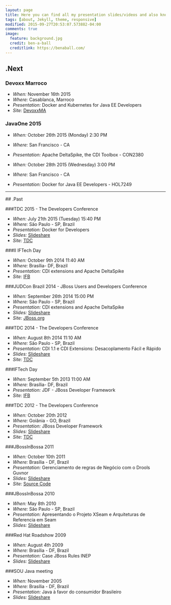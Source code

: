 ```yaml
---
layout: page
title: Here you can find all my presentation slides/videos and also know where you can find me in the future.
tags: [about, Jekyll, theme, responsive]
modified: 2015-09-27T20:53:07.573882-04:00
comments: true
image:
  feature: background.jpg
  credit: ben-a-ball
  creditlink: https://benaball.com/
---
```


## .Next

### Devoxx Marroco
- *When:* November 16th 2015
- *Where:* Casablanca, Marroco
- *Presentation:* Docker and Kubernetes for Java EE Developers
- *Site:* [DevoxxMA](http://cfp.devoxx.ma/2015/talk/KWW-1312/Docker_and_Kubernetes_for_Java_EE_Developers)


### JavaOne 2015
- *When:* October 26th 2015 (Monday) 2:30 PM
- *Where:* San Francisco - CA
- *Presentation:* Apache DeltaSpike, the CDI Toolbox - CON2380

- *When:* October 28th 2015 (Wednesday) 3:00 PM
- *Where:* San Francisco - CA
- *Presentation:* Docker for Java EE Developers - HOL7249

<hr>
## .Past

###TDC 2015 - The Developers Conference
- *When:* July 21th 2015 (Tuesday) 15:40 PM
- *Where:* São Paulo - SP, Brazil
- *Presentation:* Docker for Developers
- *Slides:* [Slideshare](http://www.slideshare.net/RafaelBenevides1/docker-for-java-developers)
- *Site:* [TDC](http://www.thedevelopersconference.com.br/tdc/2014/saopaulo/trilha-devops)

###II IFTech Day
- *When:* October 9th 2014  11:40 AM
- *Where:* Brasília- DF, Brazil
- *Presentation:* CDI extensions and Apache DeltaSpike
- *Site:* [IFB](http://www.ifb.edu.br/reitoria/reitoria/noticiasreitoria/7710-ifb-realiza-ii-iftechday)

###JUDCon Brazil 2014 - JBoss Users and Developers Conference
- *When:* September 26th 2014  15:00 PM
- *Where:* São Paulo - SP, Brazil
- *Presentation:* CDI extensions and Apache DeltaSpike
- *Slides:* [Slideshare](http://www.slideshare.net/RafaelBenevides1/cdi-extensions-e-deltaspike)
- *Site:* [JBoss.org](http://www.jboss.org/pt_BR/events/JUDCon/2014/brazil/agenda.html#CDI)

###TDC  2014 - The Developers Conference
- *When:* August 8th 2014  11:10 AM
- *Where:* São Paulo - SP, Brazil
- *Presentation:* CDI 1.1 e CDI Extensions: Desacoplamento Fácil e Rápido
- *Slides:* [Slideshare](http://www.slideshare.net/RafaelBenevides1/tdc-2014-sp-e-o-deltaspike)
- *Site:* [TDC](http://www.thedevelopersconference.com.br/tdc/2014/saopaulo/trilha-javaee)

###IFTech Day
- *When:* September 5th 2013  11:00 AM
- *Where:* Brasília- DF, Brazil
- *Presentation:* JDF - JBoss Developer Framework
- *Site:* [IFB](https://www.ifb.edu.br/attachments/5410_IFTechDay%20(1).pdf)


###TDC  2012 - The Developers Conference
- *When:* October 20th 2012
- *Where:* Goiânia - GO, Brazil
- *Presentation:* JBoss Developer Framework
- *Slides:* [Slideshare](http://www.slideshare.net/RafaelBenevides1/apresentao-jdf-no-tdc-2012)
- *Site:* [TDC](http://www.thedevelopersconference.com.br/tdc/2012/index.html#goiania)

###JBossInBossa 2011
- *When:* October 10th 2011
- *Where:* Brasília - DF, Brazil
- *Presentation:* Gerenciamento de regras de Negócio com o Drools Guvnor
- *Slides:* [Slideshare](http://www.slideshare.net/RafaelBenevides1/jbossinbossa-2011-brms)
- *Site:* [Source Code](https://github.com/rafabene/JBossInBossa)

###JBossInBossa 2010
- *When:* May 8th 2010
- *Where:* São Paulo - SP, Brazil
- *Presentation:* Apresentando o Projeto XSeam e Arquiteturas de Referencia em Seam
- *Slides:* [Slideshare](http://www.slideshare.net/RafaelBenevides1/jbossinbossa-2010)

###Red Hat Roadshow 2009
- *When:* August 4th 2009
- *Where:* Brasília - DF, Brazil
- *Presentation:* Case JBoss Rules INEP
- *Slides:* [Slideshare](http://www.slideshare.net/RafaelBenevides1/red-hat-roadshow-2009)

###SOU Java meeting
- *When:* November 2005
- *Where:* Brasília - DF, Brazil
- *Presentation:* Java à favor do consumidor Brasileiro
- *Slides:* [Slideshare](http://www.slideshare.net/RafaelBenevides1/reunio-soujava-bsb-2005-java-a-favor-do-consumidor-brasileiro)

